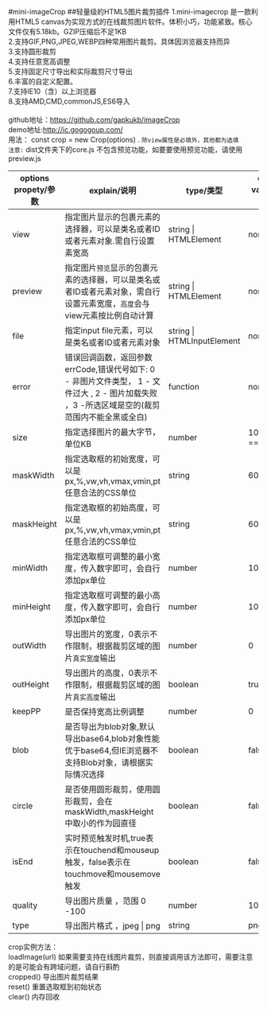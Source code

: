 #mini-imageCrop
##轻量级的HTML5图片裁剪插件
1.mini-imagecrop 是一款利用HTML5
canvas为实现方式的在线裁剪图片软件。体积小巧，功能紧致。核心文件仅有5.18kb。GZIP压缩后不足1KB
<br />
2.支持GIF,PNG,JPEG,WEBP四种常用图片裁剪。具体因浏览器支持而异 <br />
3.支持圆形裁剪 <br />
4.支持任意宽高调整<br />
5.支持固定尺寸导出和实际裁剪尺寸导出<br />
6.丰富的自定义配置。<br />
7.支持IE10（含）以上浏览器 <br />
8.支持AMD,CMD,commonJS,ES6导入<br />
<br />
github地址：https://github.com/gapkukb/imageCrop<br />
demo地址:http://ic.gogogoup.com/<br />
用法： const crop = new Crop(options) . `除view属性是必填外，其他都为选填`
<br />
`注意:` dist文件夹下的core.js 不包含预览功能，如要要使用预览功能，请使用preview.js
<br />

| options propety/参数  | explain/说明 |type/类型  | defualt value/默认值 |
| ------------- | ------------- | ------------- | ------------- |
| view  |指定图片显示的包裹元素的选择器，可以是类名或者ID或者元素对象.需自行设置素宽高 | string &#124; HTMLElement  | none  |
| preview  |指定图片`预览`显示的包裹元素的选择器，可以是类名或者ID或者元素对象，需自行设置元素宽度，`高度`会与view元素按比例自动计算 | string &#124; HTMLElement  | none  |
| file  |指定input file元素，可以是类名或者ID或者元素对象 | string &#124; HTMLInputElement  | none  |
| error  |错误回调函数，返回参数errCode,错误代号如下: 0 - 非图片文件类型， 1 - 文件过大 , 2 - 图片加载失败 ，3 -所选区域是空的(裁剪范围内不能全黑或全白)|function | none  |
| size  |指定选择图片的最大字节，单位KB|number | 1024*1024*5 == 5M  |
| maskWidth  |指定选取框的初始宽度，可以是px,%,vw,vh,vmax,vmin,pt任意合法的CSS单位|string | 60%  |
| maskHeight  |指定选取框的初始高度，可以是px,%,vw,vh,vmax,vmin,pt任意合法的CSS单位|string | 60%  |
| minWidth  |指定选取框可调整的最小宽度，传入数字即可，会自行添加px单位|number | 100  |
| minHeight  |指定选取框可调整的最小高度，传入数字即可，会自行添加px单位|number | 100  |
| outWidth  |导出图片的宽度，0表示不作限制，根据裁剪区域的图片`真实宽度`输出|number | 0  |
| outHeight  |导出图片的高度，0表示不作限制，根据裁剪区域的图片`真实高度`输出|boolean | true  |
| keepPP  |是否保持宽高比例调整|number | 0  |
| blob  |是否导出为blob对象,默认导出base64,blob对象性能优于base64,但IE浏览器不支持Blob对象，请根据实际情况选择|boolean | false |
| circle  |是否使用圆形裁剪，使用圆形裁剪，会在maskWidth,maskHeight中取小的作为园直径|boolean | false |
| isEnd  |实时预览触发时机,true表示在touchend和mouseup触发，false表示在touchmove和mousemove触发|boolean | false |
| quality  |导出图片质量 ，范围 0 -100|number | 100 |
| type  |导出图片格式 ，jpeg &#124; png| string | png |


crop实例方法：<br>
loadImage(url) 如果需要支持在线图片裁剪，则直接调用该方法即可，需要注意的是可能会有跨域问题，请自行斟酌<br>
cropped() 导出图片裁剪结果<br>
reset() 重置选取框到初始状态<br>
clear() 内存回收<br>